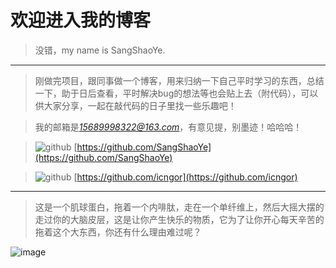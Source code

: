 # 欢迎进入我的博客
>  没错，my name is SangShaoYe.

---

> 刚做完项目，跟同事做一个博客，用来归纳一下自己平时学习的东西，总结一下，助于日后查看，平时解决bug的想法等也会贴上去（附代码），可以供大家分享，一起在敲代码的日子里找一些乐趣吧！


>我的邮箱是*15689998322@163.com*，有意见提，别墨迹！哈哈哈！


>![github](https://avatars0.githubusercontent.com/u/32757145?s=40&v=4) 
[https://github.com/SangShaoYe](https://github.com/SangShaoYe)


>![github](https://avatars2.githubusercontent.com/u/11188837?s=40&v=4) 
[https://github.com/icngor](https://github.com/icngor)

---

>这是一个肌球蛋白，拖着一个内啡肽，走在一个单纤维上，然后大摇大摆的走过你的大脑皮层，这是让你产生快乐的物质，它为了让你开心每天辛苦的拖着这个大东西，你还有什么理由难过呢？

![image](https://upload-images.jianshu.io/upload_images/1187424-4d80266debd112ab.gif?imageMogr2/auto-orient/strip%7CimageView2/2/w/256)



